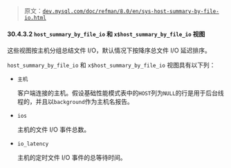 > 原文：[`dev.mysql.com/doc/refman/8.0/en/sys-host-summary-by-file-io.html`](https://dev.mysql.com/doc/refman/8.0/en/sys-host-summary-by-file-io.html)

#### 30.4.3.2 `host_summary_by_file_io` 和 `x$host_summary_by_file_io` 视图

这些视图按主机分组总结文件 I/O，默认情况下按降序总文件 I/O 延迟排序。

`host_summary_by_file_io` 和 `x$host_summary_by_file_io` 视图具有以下列：

+   `主机`

    客户端连接的主机。假设基础性能模式表中的`HOST`列为`NULL`的行是用于后台线程的，并且以`background`作为主机名报告。

+   `ios`

    主机的文件 I/O 事件总数。

+   `io_latency`

    主机的定时文件 I/O 事件的总等待时间。
